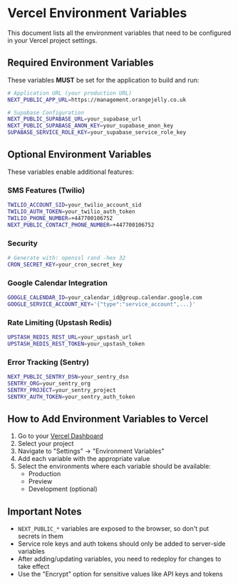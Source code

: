 # Vercel Environment Variables

This document lists all the environment variables that need to be configured in your Vercel project settings.

## Required Environment Variables

These variables **MUST** be set for the application to build and run:

```bash
# Application URL (your production URL)
NEXT_PUBLIC_APP_URL=https://management.orangejelly.co.uk

# Supabase Configuration
NEXT_PUBLIC_SUPABASE_URL=your_supabase_url
NEXT_PUBLIC_SUPABASE_ANON_KEY=your_supabase_anon_key
SUPABASE_SERVICE_ROLE_KEY=your_supabase_service_role_key
```

## Optional Environment Variables

These variables enable additional features:

### SMS Features (Twilio)
```bash
TWILIO_ACCOUNT_SID=your_twilio_account_sid
TWILIO_AUTH_TOKEN=your_twilio_auth_token
TWILIO_PHONE_NUMBER=+447700106752
NEXT_PUBLIC_CONTACT_PHONE_NUMBER=+447700106752
```

### Security
```bash
# Generate with: openssl rand -hex 32
CRON_SECRET_KEY=your_cron_secret_key
```

### Google Calendar Integration
```bash
GOOGLE_CALENDAR_ID=your_calendar_id@group.calendar.google.com
GOOGLE_SERVICE_ACCOUNT_KEY='{"type":"service_account",...}'
```

### Rate Limiting (Upstash Redis)
```bash
UPSTASH_REDIS_REST_URL=your_upstash_url
UPSTASH_REDIS_REST_TOKEN=your_upstash_token
```

### Error Tracking (Sentry)
```bash
NEXT_PUBLIC_SENTRY_DSN=your_sentry_dsn
SENTRY_ORG=your_sentry_org
SENTRY_PROJECT=your_sentry_project
SENTRY_AUTH_TOKEN=your_sentry_auth_token
```

## How to Add Environment Variables to Vercel

1. Go to your [Vercel Dashboard](https://vercel.com/dashboard)
2. Select your project
3. Navigate to "Settings" → "Environment Variables"
4. Add each variable with the appropriate value
5. Select the environments where each variable should be available:
   - Production
   - Preview
   - Development (optional)

## Important Notes

- `NEXT_PUBLIC_*` variables are exposed to the browser, so don't put secrets in them
- Service role keys and auth tokens should only be added to server-side variables
- After adding/updating variables, you need to redeploy for changes to take effect
- Use the "Encrypt" option for sensitive values like API keys and tokens